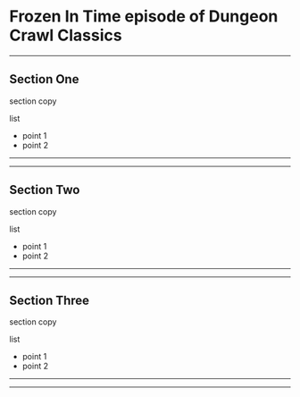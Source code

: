 # Frozen In Time episode of Dungeon Crawl Classics #

---
## Section One ##

section copy

list
- point 1
- point 2

---
---
## Section Two ##

section copy

list
- point 1
- point 2

---
---
## Section Three ##

section copy

list
- point 1
- point 2


---
---
